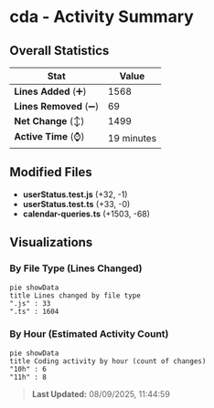# cda - Activity Summary 

## Overall Statistics

| Stat                   | Value                                                             |
| ---------------------- | ----------------------------------------------------------------- |
| **Lines Added** (➕)   | 1568                                          |
| **Lines Removed** (➖) | 69                                        |
| **Net Change** (↕)    | 1499                |
| **Active Time** (⌚)   | 19 minutes |


## Modified Files
- **userStatus.test.js** (+32, -1)
- **userStatus.test.ts** (+33, -0)
- **calendar-queries.ts** (+1503, -68)

## Visualizations

### By File Type (Lines Changed)

```mermaid
pie showData
title Lines changed by file type
".js" : 33
".ts" : 1604
```

### By Hour (Estimated Activity Count)

```mermaid
pie showData
title Coding activity by hour (count of changes)
"10h" : 6
"11h" : 8
```


> **Last Updated:** 08/09/2025, 11:44:59